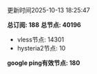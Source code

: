 更新时间2025-10-13 18:25:47

**总订阅: 188**
**总节点: 40196**
- vless节点: 14301
- hysteria2节点: 10

**google ping有效节点: 180**
